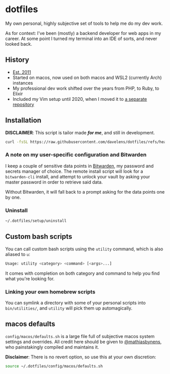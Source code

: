 # dotfiles

My own personal, highly subjective set of tools to help me do my dev work.

As for context: I've been (mostly) a backend developer for web apps in my career. At some point I turned my terminal into an IDE of sorts, and never looked back.

## History
* [Est. 2011](https://github.com/davelens/dotfiles/commits/master/?since=2011-05-27&until=2011-05-31)
* Started on macos, now used on both macos and WSL2 (currently Arch) instances
* My professional dev work shifted over the years from PHP, to Ruby, to Elixir
* Included my Vim setup until 2020, when I moved it to [a separate repository](https://github.com/davelens/dotvim)

## Installation
**DISCLAIMER**: This script is tailor made ***for me***, and still in development.

```bash
curl -fsSL https://raw.githubusercontent.com/davelens/dotfiles/refs/heads/master/setup/remote/init.sh | bash
```

### A note on my user-specific configuration and Bitwarden
I keep a couple of sensitive data points in [Bitwarden](https://bitwarden.com/), my password and secrets manager of choice. The remote install script will look for a `bitwarden-cli` install, and attempt to unlock your vault by asking your master password in order to retrieve said data. 

Without Bitwarden, it will fall back to a prompt asking for the data points one by one.

### Uninstall
```bash
~/.dotfiles/setup/uninstall
```

## Custom bash scripts
You can call custom bash scripts using the `utility` command, which is also aliased to `u`:
```bash
Usage: utility <category> <command> [<args>...]
```
It comes with completion on both category and command to help you find what you're looking for.

### Linking your own homebrew scripts
You can symlink a directory with some of your personal scripts into `bin/utilities/`, and `utility` will pick them up automagically.

## macos defaults
`config/macos/defaults.sh` is a large file full of subjective macos system settings and overrides. All credit here should be given to [@mathiasbynens](https://mths.be/macos), who painstakingly compiled and maintains it.

**Disclaimer**: There is no revert option, so use this at your own discretion:

```bash
source ~/.dotfiles/config/macos/defaults.sh
```

